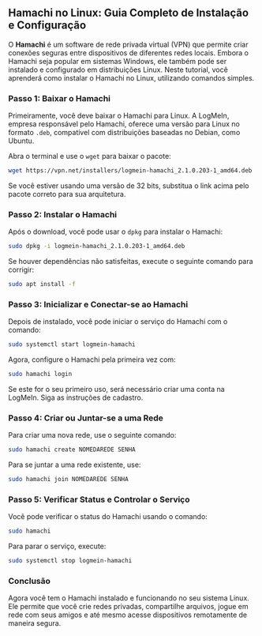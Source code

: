 
## Hamachi no Linux: Guia Completo de Instalação e Configuração

O **Hamachi** é um software de rede privada virtual (VPN) que permite criar conexões seguras entre dispositivos de diferentes redes locais. Embora o Hamachi seja popular em sistemas Windows, ele também pode ser instalado e configurado em distribuições Linux. Neste tutorial, você aprenderá como instalar o Hamachi no Linux, utilizando comandos simples.

### Passo 1: Baixar o Hamachi

Primeiramente, você deve baixar o Hamachi para Linux. A LogMeIn, empresa responsável pelo Hamachi, oferece uma versão para Linux no formato `.deb`, compatível com distribuições baseadas no Debian, como Ubuntu.

Abra o terminal e use o `wget` para baixar o pacote:

```bash
wget https://vpn.net/installers/logmein-hamachi_2.1.0.203-1_amd64.deb
```

Se você estiver usando uma versão de 32 bits, substitua o link acima pelo pacote correto para sua arquitetura.

### Passo 2: Instalar o Hamachi

Após o download, você pode usar o `dpkg` para instalar o Hamachi:

```bash
sudo dpkg -i logmein-hamachi_2.1.0.203-1_amd64.deb
```

Se houver dependências não satisfeitas, execute o seguinte comando para corrigir:

```bash
sudo apt install -f
```

### Passo 3: Inicializar e Conectar-se ao Hamachi

Depois de instalado, você pode iniciar o serviço do Hamachi com o comando:

```bash
sudo systemctl start logmein-hamachi
```

Agora, configure o Hamachi pela primeira vez com:

```bash
sudo hamachi login
```

Se este for o seu primeiro uso, será necessário criar uma conta na LogMeIn. Siga as instruções de cadastro.

### Passo 4: Criar ou Juntar-se a uma Rede

Para criar uma nova rede, use o seguinte comando:

```bash
sudo hamachi create NOMEDAREDE SENHA
```

Para se juntar a uma rede existente, use:

```bash
sudo hamachi join NOMEDAREDE SENHA
```

### Passo 5: Verificar Status e Controlar o Serviço

Você pode verificar o status do Hamachi usando o comando:

```bash
sudo hamachi
```

Para parar o serviço, execute:

```bash
sudo systemctl stop logmein-hamachi
```

### Conclusão

Agora você tem o Hamachi instalado e funcionando no seu sistema Linux. Ele permite que você crie redes privadas, compartilhe arquivos, jogue em rede com seus amigos e até mesmo acesse dispositivos remotamente de maneira segura.

